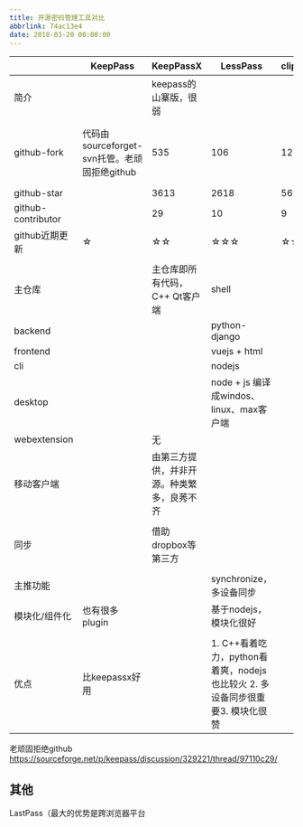 ```yaml
---
title: 开源密码管理工具对比
abbrlink: 74ac13e4
date: 2018-03-20 00:00:00
---
```


|                    | KeepPass                                                                                                           | KeepPassX                                  | LessPass                                                                      | clipperz | Encryptr | 备注                                     |
|--------------------|--------------------------------------------------------------------------------------------------------------------|--------------------------------------------|-------------------------------------------------------------------------------|----------|----------|------------------------------------------|
| 简介               |                                                                                                                    | keepass的山寨版，很弱                      |                                                                               |          |          |                                          |
| github-fork        | 代码由sourceforget-svn托管。老顽固拒绝github | 535                                        | 106                                                                           | 121      | 121      | submoduel的contributor是否算在主仓库中？ |
| github-star        |                                                                                                                    | 3613                                       | 2618                                                                          | 569      | 1480     |                                          |
| github-contributor |                                                                                                                    | 29                                         | 10                                                                            | 9        | 7        |                                          |
| github近期更新     | ☆                                                                                                                  | ☆☆                                         | ☆☆☆                                                                           | ☆☆       | ☆☆       |                                          |
|                    |                                                                                                                    |                                            |                                                                               |          |          |                                          |
| 主仓库             |                                                                                                                    | 主仓库即所有代码，C++ Qt客户端             | shell                                                                         |          |          |                                          |
| backend            |                                                                                                                    |                                            | python-django                                                                 |          |          |                                          |
| frontend           |                                                                                                                    |                                            | vuejs + html                                                                  |          |          |                                          |
| cli                |                                                                                                                    |                                            | nodejs                                                                        |          |          |                                          |
| desktop            |                                                                                                                    |                                            | node + js 编译成windos、linux、max客户端                                      |          |          |                                          |
| webextension       |                                                                                                                    | 无                                         |                                                                               |          |          |                                          |
| 移动客户端         |                                                                                                                    | 由第三方提供，并非开源。种类繁多，良莠不齐 |                                                                               |          |          |                                          |
|                    |                                                                                                                    |                                            |                                                                               |          |          |                                          |
| 同步               |                                                                                                                    | 借助dropbox等第三方                        |                                                                               |          |          |                                          |
|                    |                                                                                                                    |                                            |                                                                               |          |          |                                          |
| 主推功能           |                                                                                                                    |                                            | synchronize，多设备同步                                                       |          |          |                                          |
| 模块化/组件化      | 也有很多plugin                                                                                                     |                                            | 基于nodejs，模块化很好                                                        |          |          |                                          |
|                    |                                                                                                                    |                                            |                                                                               |          |          |                                          |
| 优点               | 比keepassx好用                                                                                                     |                                            | 1. C++看着吃力，python看着爽，nodejs也比较火 2. 多设备同步很重要3. 模块化很赞 |          |          |                                          |


老顽固拒绝github
https://sourceforge.net/p/keepass/discussion/329221/thread/97110c29/

## 其他

 LastPass（最大的优势是跨浏览器平台
